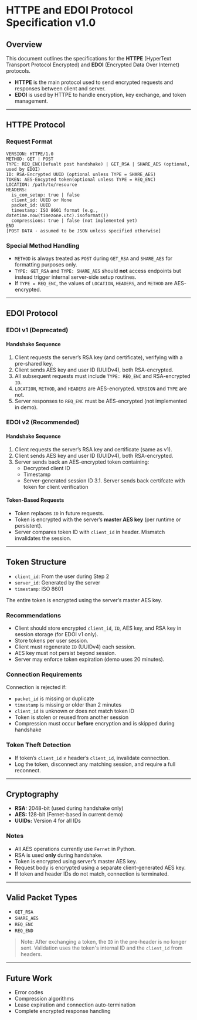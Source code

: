 
# HTTPE and EDOI Protocol Specification v1.0

## Overview

This document outlines the specifications for the **HTTPE** (HyperText Transport Protocol Encrypted) and **EDOI** (Encrypted Data Over Internet) protocols.

- **HTTPE** is the main protocol used to send encrypted requests and responses between client and server.
- **EDOI** is used by HTTPE to handle encryption, key exchange, and token management.

---

## HTTPE Protocol

### Request Format

```
VERSION: HTTPE/1.0
METHOD: GET | POST
TYPE: REQ_ENC(Defualt post handshake) | GET_RSA | SHARE_AES (optional, used by EDOI)
ID: RSA-Encrypted UUID (optional unless TYPE = SHARE_AES)
TOKEN: AES-Encypted token(optional unless TYPE = REQ_ENC)
LOCATION: /path/to/resource
HEADERS:
  is_com_setup: true | false
  client_id: UUID or None
  packet_id: UUID
  timestamp: ISO 8601 format (e.g., datetime.now(timezone.utc).isoformat())
  compressions: true | false (not implemented yet)
END
[POST DATA - assumed to be JSON unless specified otherwise]
```

### Special Method Handling

- `METHOD` is always treated as `POST` during `GET_RSA` and `SHARE_AES` for formatting purposes only.
- `TYPE: GET_RSA` and `TYPE: SHARE_AES` should **not** access endpoints but instead trigger internal server-side setup routines.
- If `TYPE = REQ_ENC`, the values of `LOCATION`, `HEADERS`, and `METHOD` are AES-encrypted.

---

## EDOI Protocol

### EDOI v1 (Deprecated)

#### Handshake Sequence

1. Client requests the server’s RSA key (and certificate), verifying with a pre-shared key.
2. Client sends AES key and user ID (UUIDv4), both RSA-encrypted.
3. All subsequent requests must include `TYPE: REQ_ENC` and RSA-encrypted `ID`.
4. `LOCATION`, `METHOD`, and `HEADERS` are AES-encrypted. `VERSION` and `TYPE` are not.
5. Server responses to `REQ_ENC` must be AES-encrypted (not implemented in demo).

### EDOI v2 (Recommended)

#### Handshake Sequence

1. Client requests the server’s RSA key and certificate (same as v1).
2. Client sends AES key and user ID (UUIDv4), both RSA-encrypted.
3. Server sends back an AES-encrypted token containing:
    - Decrypted client ID
    - Timestamp
    - Server-generated session ID
3.1. Server sends back certifcate with token for client verification

#### Token-Based Requests

- Token replaces `ID` in future requests.
- Token is encrypted with the server’s **master AES key** (per runtime or persistent).
- Server compares token ID with `client_id` in header. Mismatch invalidates the session.

---

## Token Structure

- `client_id`: From the user during Step 2
- `server_id`: Generated by the server
- `timestamp`: ISO 8601

The entire token is encrypted using the server’s master AES key.

### Recommendations

- Client should store encrypted `client_id`, `ID`, AES key, and RSA key in session storage (for EDOI v1 only).
- Store tokens per user session.
- Client must regenerate `ID` (UUIDv4) each session.
- AES key must not persist beyond session.
- Server may enforce token expiration (demo uses 20 minutes).

### Connection Requirements

Connection is rejected if:
- `packet_id` is missing or duplicate
- `timestamp` is missing or older than 2 minutes
- `client_id` is unknown or does not match token ID
- Token is stolen or reused from another session
- Compression must occur **before** encryption and is skipped during handshake

### Token Theft Detection

- If token’s `client_id` ≠ header’s `client_id`, invalidate connection.
- Log the token, disconnect any matching session, and require a full reconnect.

---

## Cryptography

- **RSA:** 2048-bit (used during handshake only)
- **AES:** 128-bit (Fernet-based in current demo)
- **UUIDs:** Version 4 for all IDs

### Notes

- All AES operations currently use `Fernet` in Python.
- RSA is used **only** during handshake.
- Token is encrypted using server’s master AES key.
- Request body is encrypted using a separate client-generated AES key.
- If token and header IDs do not match, connection is terminated.

---

## Valid Packet Types

- `GET_RSA`
- `SHARE_AES`
- `REQ_ENC`
- `REQ_END`

> Note: After exchanging a token, the `ID` in the pre-header is no longer sent. Validation uses the token's internal ID and the `client_id` from headers.

---

## Future Work

- Error codes
- Compression algorithms
- Lease expiration and connection auto-termination
- Complete encrypted response handling

